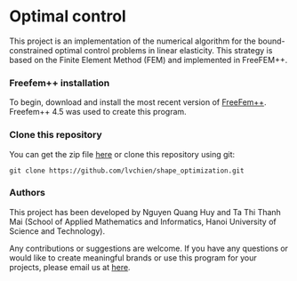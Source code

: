 # Optimal control
This project is an implementation of the numerical algorithm for the bound-constrained optimal control problems in linear elasticity. This strategy is based on the Finite Element Method (FEM) and implemented in FreeFEM++.

### Freefem++ installation
To begin, download and install the most recent version of [FreeFem++](https://freefem.org/). Freefem++ 4.5 was used to create this program.

### Clone this repository
You can get the zip file [here](https://github.com/lvchien/shape_optimization/archive/master.zip) or clone this repository using git:
```
git clone https://github.com/lvchien/shape_optimization.git
```

### Authors
This project has been developed by Nguyen Quang Huy and Ta Thi Thanh Mai (School of Applied Mathematics and Informatics, Hanoi University of Science and Technology).

Any contributions or suggestions are welcome. If you have any questions or would like to create meaningful brands or use this program for your projects, please email us at [here](tathithanhmai@gmail.com).
